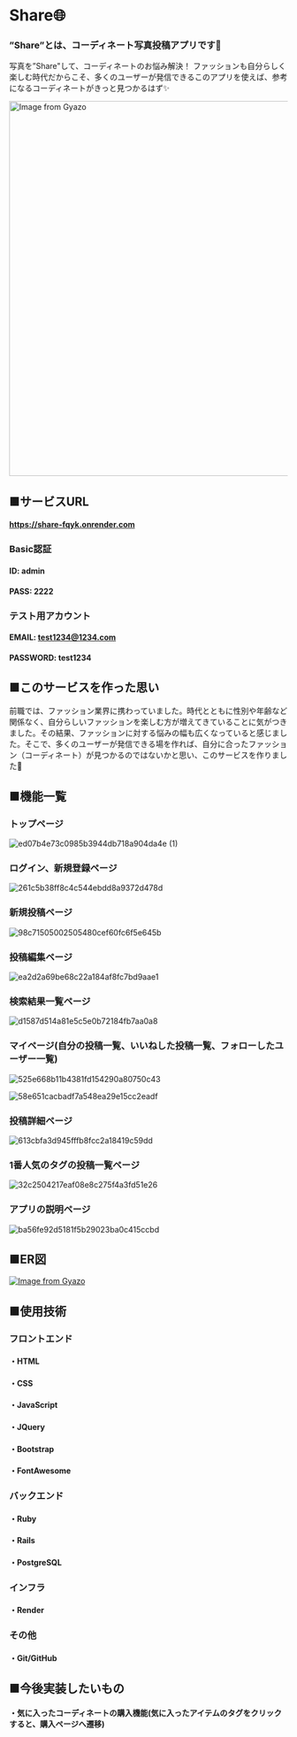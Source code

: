 # Share🌐
### ”Share”とは、コーディネート写真投稿アプリです👗
写真を”Share"して、コーディネートのお悩み解決！
ファッションも自分らしく楽しむ時代だからこそ、多くのユーザーが発信できるこのアプリを使えば、参考になるコーディネートがきっと見つかるはず✨

<a href="https://gyazo.com/339ab812a6185902de4ebf34c410c33a"><img src="https://i.gyazo.com/339ab812a6185902de4ebf34c410c33a.jpg" alt="Image from Gyazo" width="678"/></a>

## ■サービスURL
#### https://share-fqyk.onrender.com

### Basic認証
#### ID: admin

#### PASS: 2222

### テスト用アカウント
#### EMAIL: test1234@1234.com

#### PASSWORD: test1234

## ■このサービスを作った思い
前職では、ファッション業界に携わっていました。時代とともに性別や年齢など関係なく、自分らしいファッションを楽しむ方が増えてきていることに気がつきました。その結果、ファッションに対する悩みの幅も広くなっていると感じました。そこで、多くのユーザーが発信できる場を作れば、自分に合ったファッション（コーディネート）が見つかるのではないかと思い、このサービスを作りました💐


## ■機能一覧

### トップページ
![ed07b4e73c0985b3944db718a904da4e (1)](https://github.com/1997722/codehint/assets/146316611/dfb976ab-6c51-49ab-8f4c-a1931202ba04)

### ログイン、新規登録ページ
![261c5b38ff8c4c544ebdd8a9372d478d](https://github.com/1997722/codehint/assets/146316611/891b24c9-420a-43c4-abfd-b00c39f469de)

### 新規投稿ページ
![98c71505002505480cef60fc6f5e645b](https://github.com/1997722/codehint/assets/146316611/4335b543-cc8b-4033-af58-669681ca5f4e)

### 投稿編集ページ
![ea2d2a69be68c22a184af8fc7bd9aae1](https://github.com/1997722/codehint/assets/146316611/3801649d-a750-4724-b304-3cfbc8ef57d3)

### 検索結果一覧ページ
![d1587d514a81e5c5e0b72184fb7aa0a8](https://github.com/1997722/codehint/assets/146316611/d98b4788-f3da-4367-8e2d-791c0bbc38be)

### マイページ(自分の投稿一覧、いいねした投稿一覧、フォローしたユーザー一覧)
![525e668b11b4381fd154290a80750c43](https://github.com/1997722/codehint/assets/146316611/2372b3eb-7f9b-46f0-b8ab-7494cbd3218c)

![58e651cacbadf7a548ea29e15cc2eadf](https://github.com/1997722/codehint/assets/146316611/7b761bec-495d-41b6-bfbc-ea2ead0ed136)

### 投稿詳細ページ
![613cbfa3d945fffb8fcc2a18419c59dd](https://github.com/1997722/codehint/assets/146316611/85e6be3f-cd25-485d-b98c-45a65e6c6c09)

### 1番人気のタグの投稿一覧ページ
![32c2504217eaf08e8c275f4a3fd51e26](https://github.com/1997722/codehint/assets/146316611/81ce808d-c6d2-4b40-8548-fc3070487e02)

### アプリの説明ページ
![ba56fe92d5181f5b29023ba0c415ccbd](https://github.com/1997722/codehint/assets/146316611/13524a56-1ee7-43c6-bf4f-7df0d95ffbf0)

## ■ER図
[![Image from Gyazo](https://i.gyazo.com/80bd4a24496de88081842f65396617f7.png)](https://gyazo.com/80bd4a24496de88081842f65396617f7)


## ■使用技術
### フロントエンド
#### ・HTML
#### ・CSS
#### ・JavaScript
#### ・JQuery
#### ・Bootstrap
#### ・FontAwesome

### バックエンド
#### ・Ruby
#### ・Rails
#### ・PostgreSQL 

### インフラ
#### ・Render

### その他
#### ・Git/GitHub

## ■今後実装したいもの
#### ・気に入ったコーディネートの購入機能(気に入ったアイテムのタグをクリックすると、購入ページへ遷移)



